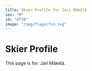 ```yaml
---
title: Skier Profile for Jari Mäkëlä
sex: "M"
id: "4728"
image: "/img/flags/fin.svg" 
---
```


# Skier Profile

This page is for: Jari Mäkëlä.
    